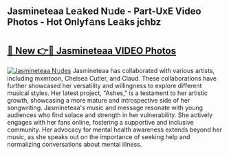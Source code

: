 ## Jasmineteaa Le𝚊ked N𝚞de - Part-UxE Video Photos - Hot Onlyf𝚊ns Le𝚊ks jchbz

# <h2><a href="http://ac39080.deff.icu/?id=Jasmineteaa">🔗 New 👉🔴 Jasmineteaa VIDEO Photos</a></h2>

[![Jasmineteaa N𝚞des](https://i.imgur.com/rIISA9y.gif)](http://ac39080.deff.icu/?id=Jasmineteaa)
Jasmineteaa has collaborated with various artists, including mxmtoon, Chelsea Cutler, and Claud. These collaborations have further showcased her versatility and willingness to explore different musical styles. Her latest project, "Ashes," is a testament to her artistic growth, showcasing a more mature and introspective side of her songwriting. Jasmineteaa's music and message resonate with young audiences who find solace and strength in her vulnerability. She actively engages with her fans online, fostering a supportive and inclusive community. Her advocacy for mental health awareness extends beyond her music, as she speaks out on the importance of seeking help and normalizing conversations about mental illness.
